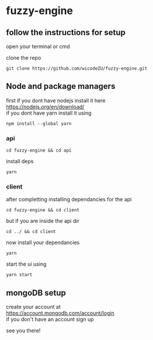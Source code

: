 # fuzzy-engine
## follow the instructions for setup
open your terminal or cmd
<br/>

clone the repo
```#!/bin/bash
git clone https://github.com/wicodeZU/fuzzy-engine.git
```
## Node and package managers
first if you dont have nodejs install it here
<br />
https://nodejs.org/en/download/
<br />
if you dont have yarn install it using
```#!/bin/bash
npm install --global yarn
```
### api
```#!/bin/bash
cd fuzzy-engine && cd api
```
install deps
```#!/bin/bash
yarn
```
### client
after completting installing dependancies for the api
<br />
```#!/bin/bash
cd fuzzy-engine && cd client
```
but if you are inside the api dir
<br />
```#!/bin/bash
cd ../ && cd client
```
now install your dependancies 
```#!/bin/bash
yarn 
```
start the ui using
```#!/bin/bash
yarn start
```
## mongoDB setup
create your account at 
<br />
https://account.mongodb.com/account/login
<br />
if you don't have an account sign up

see you there!
